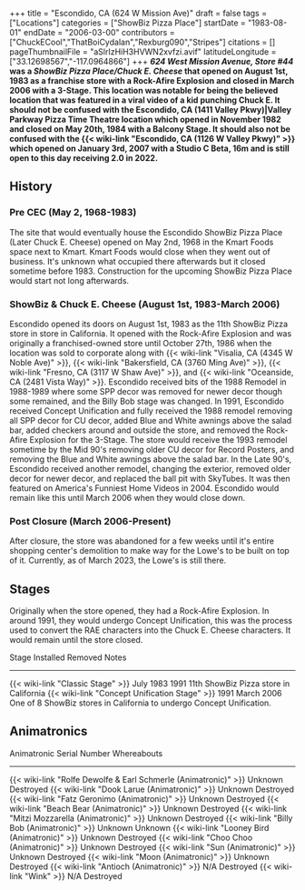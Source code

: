 +++
title = "Escondido, CA (624 W Mission Ave)"
draft = false
tags = ["Locations"]
categories = ["ShowBiz Pizza Place"]
startDate = "1983-08-01"
endDate = "2006-03-00"
contributors = ["ChuckECool","ThatBoiCydalan","Rexburg090","Stripes"]
citations = []
pageThumbnailFile = "aSlrIzHiH3HVWN2xvfzi.avif"
latitudeLongitude = ["33.12698567","-117.0964866"]
+++
***624 West Mission Avenue, Store #44* was a *ShowBiz Pizza Place/Chuck E. Cheese* that opened on August 1st, 1983 as a franchise store with a Rock-Afire Explosion and closed in March 2006 with a 3-Stage.
This location was notable for being the believed location that was featured in a viral video of a kid punching Chuck E.
It should not be confused with the Escondido, CA (1411 Valley Pkwy)|Valley Parkway Pizza Time Theatre location which opened in November 1982 and closed on May 20th, 1984 with a Balcony Stage. It should also not be confused with the {{< wiki-link "Escondido, CA (1126 W Valley Pkwy)" >}} which opened on January 3rd, 2007 with a Studio C Beta, 16m and is still open to this day receiving 2.0 in 2022.**

## History

### Pre CEC (May 2, 1968-1983)

The site that would eventually house the Escondido ShowBiz Pizza Place (Later Chuck E. Cheese) opened on May 2nd, 1968 in the Kmart Foods space next to Kmart. Kmart Foods would close when they went out of business. It's unknown what occupied there afterwards but it closed sometime before 1983. Construction for the upcoming ShowBiz Pizza Place would start not long afterwards.

### ShowBiz & Chuck E. Cheese (August 1st, 1983-March 2006)

Escondido opened its doors on August 1st, 1983 as the 11th ShowBiz Pizza store in store in California. It opened with the Rock-Afire Explosion and was originally a franchised-owned store until October 27th, 1986 when the location was sold to corporate along with {{< wiki-link "Visalia, CA (4345 W Noble Ave)" >}}, {{< wiki-link "Bakersfield, CA (3760 Ming Ave)" >}}, {{< wiki-link "Fresno, CA (3117 W Shaw Ave)" >}}, and {{< wiki-link "Oceanside, CA (2481 Vista Way)" >}}. Escondido received bits of the 1988 Remodel in 1988-1989 where some SPP decor was removed for newer decor though some remained, and the Billy Bob stage was changed. In 1991, Escondido received Concept Unification and fully received the 1988 remodel removing all SPP decor for CU decor, added Blue and White awnings above the salad bar, added checkers around and outside the store, and removed the Rock-Afire Explosion for the 3-Stage. The store would receive the 1993 remodel sometime by the Mid 90's removing older CU decor for Record Posters, and removing the Blue and White awnings above the salad bar. In the Late 90's, Escondido received another remodel, changing the exterior, removed older decor for newer decor, and replaced the ball pit with SkyTubes. It was then featured on America's Funniest Home Videos in 2004. Escondido would remain like this until March 2006 when they would close down.

### Post Closure (March 2006-Present)

After closure, the store was abandoned for a few weeks until it's entire shopping center's demolition to make way for the Lowe's to be built on top of it. Currently, as of March 2023, the Lowe's is still there.

## Stages

Originally when the store opened, they had a Rock-Afire Explosion. In around 1991, they would undergo Concept Unification, this was the process used to convert the RAE characters into the Chuck E. Cheese characters. It would remain until the store closed.

  Stage                                               Installed   Removed      Notes
  --------------------------------------------------- ----------- ------------ -----------------------------------------------------------------------
  {{< wiki-link "Classic Stage" >}}               July 1983   1991         11th ShowBiz Pizza store in California
  {{< wiki-link "Concept Unification Stage" >}}   1991        March 2006   One of 8 ShowBiz stores in California to undergo Concept Unification.

## Animatronics

  Animatronic                                                           Serial Number   Whereabouts
  --------------------------------------------------------------------- --------------- -------------
  {{< wiki-link "Rolfe Dewolfe & Earl Schmerle (Animatronic)" >}}   Unknown         Destroyed
  {{< wiki-link "Dook Larue (Animatronic)" >}}                      Unknown         Destroyed
  {{< wiki-link "Fatz Geronimo (Animatronic)" >}}                   Unknown         Destroyed
  {{< wiki-link "Beach Bear (Animatronic)" >}}                      Unknown         Destroyed
  {{< wiki-link "Mitzi Mozzarella (Animatronic)" >}}                Unknown         Destroyed
  {{< wiki-link "Billy Bob (Animatronic)" >}}                       Unknown         Unknown
  {{< wiki-link "Looney Bird (Animatronic)" >}}                     Unknown         Destroyed
  {{< wiki-link "Choo Choo (Animatronic)" >}}                       Unknown         Destroyed
  {{< wiki-link "Sun (Animatronic)" >}}                             Unknown         Destroyed
  {{< wiki-link "Moon (Animatronic)" >}}                            Unknown         Destroyed
  {{< wiki-link "Antioch (Animatronic)" >}}                         N/A             Destroyed
  {{< wiki-link "Wink" >}}                                          N/A             Destroyed
